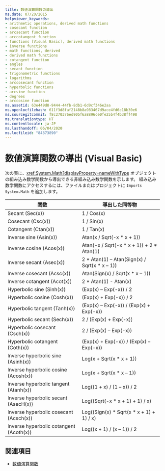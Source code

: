 ```yaml
---
title: 数値演算関数の導出
ms.date: 07/20/2015
helpviewer_keywords:
- arithmetic operations, derived math functions
- cosecant function
- arcsecant function
- arccotangent function
- functions [Visual Basic], derived math functions
- inverse functions
- math functions, derived
- derived math functions
- cotangent function
- angles
- secant function
- trigonometric functions
- logarithms
- arccosecant function
- hyperbolic functions
- arcsine function
- degrees
- arccosine function
ms.assetid: 63e449d8-9444-44fb-8db1-6d9cf346e2aa
ms.openlocfilehash: 611f3d8faf2148b8a983467d9ace4fd6c18b30e6
ms.sourcegitcommit: f8c270376ed905f6a8896ce0fe25b4f4b38ff498
ms.translationtype: HT
ms.contentlocale: ja-JP
ms.lasthandoff: 06/04/2020
ms.locfileid: "84373890"
---
```

# <a name="derived-math-functions-visual-basic"></a>数値演算関数の導出 (Visual Basic)
次の表に、<xref:System.Math?displayProperty=nameWithType> オブジェクトの組み込み数学関数から導出できる非組み込み数学関数を示します。 組み込み数学関数にアクセスするには、ファイルまたはプロジェクトに `Imports System.Math` を追加します。  
  
|関数|導出した同等物|  
|--------------|-------------------------|  
|Secant (Sec(x))|1 / Cos(x)|  
|Cosecant (Csc(x))|1 / Sin(x)|  
|Cotangent (Ctan(x))|1 / Tan(x)|  
|Inverse sine (Asin(x))|Atan(x / Sqrt(-x * x + 1))|  
|Inverse cosine (Acos(x))|Atan(-x / Sqrt(-x * x + 1)) + 2 \* Atan(1)|  
|Inverse secant (Asec(x))|2 * Atan(1) – Atan(Sign(x) / Sqrt(x \* x – 1))|  
|Inverse cosecant (Acsc(x))|Atan(Sign(x) / Sqrt(x * x – 1))|  
|Inverse cotangent (Acot(x))|2 * Atan(1) - Atan(x)|  
|Hyperbolic sine (Sinh(x))|(Exp(x) – Exp(-x)) / 2|  
|Hyperbolic cosine (Cosh(x))|(Exp(x) + Exp(-x)) / 2|  
|Hyperbolic tangent (Tanh(x))|(Exp(x) – Exp(-x)) / (Exp(x) + Exp(-x))|  
|Hyperbolic secant (Sech(x))|2 / (Exp(x) + Exp(-x))|  
|Hyperbolic cosecant (Csch(x))|2 / (Exp(x) – Exp(-x))|  
|Hyperbolic cotangent (Coth(x))|(Exp(x) + Exp(-x)) / (Exp(x) – Exp(-x))|  
|Inverse hyperbolic sine (Asinh(x))|Log(x + Sqrt(x * x + 1))|  
|Inverse hyperbolic cosine (Acosh(x))|Log(x + Sqrt(x * x – 1))|  
|Inverse hyperbolic tangent (Atanh(x))|Log((1 + x) / (1 – x)) / 2|  
|Inverse hyperbolic secant (AsecH(x))|Log((Sqrt(-x * x + 1) + 1) / x)|  
|Inverse hyperbolic cosecant (Acsch(x))|Log((Sign(x) * Sqrt(x \* x + 1) + 1) / x)|  
|Inverse hyperbolic cotangent (Acoth(x))|Log((x + 1) / (x – 1)) / 2|  
  
## <a name="see-also"></a>関連項目

- [数値演算関数](../functions/math-functions.md)
